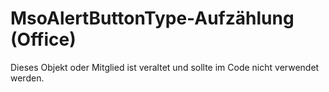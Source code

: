 
# MsoAlertButtonType-Aufzählung (Office)

Dieses Objekt oder Mitglied ist veraltet und sollte im Code nicht verwendet werden.

